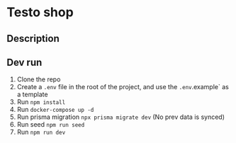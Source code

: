 # Testo shop

## Description

## Dev run

1. Clone the repo
2. Create a `.env` file in the root of the project, and use the `.env`.example` as a template
3. Run `npm install`
4. Run `docker-compose up -d`
5. Run prisma migration `npx prisma migrate dev` (No prev data is synced)
6. Run seed `npm run seed`
7. Run `npm run dev`
